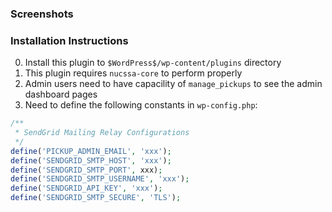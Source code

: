### Screenshots

### Installation Instructions
0. Install this plugin to `$WordPress$/wp-content/plugins` directory
1. This plugin requires `nucssa-core` to perform properly
2. Admin users need to have capacility of `manage_pickups` to see the admin dashboard pages
3. Need to define the following constants in `wp-config.php`:
```php
/**
 * SendGrid Mailing Relay Configurations
 */
define('PICKUP_ADMIN_EMAIL', 'xxx');
define('SENDGRID_SMTP_HOST', 'xxx');
define('SENDGRID_SMTP_PORT', xxx);
define('SENDGRID_SMTP_USERNAME', 'xxx');
define('SENDGRID_API_KEY', 'xxx');
define('SENDGRID_SMTP_SECURE', 'TLS');
```